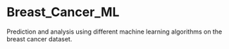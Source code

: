 # Breast_Cancer_ML
Prediction and analysis using different machine learning algorithms on the breast cancer dataset.
